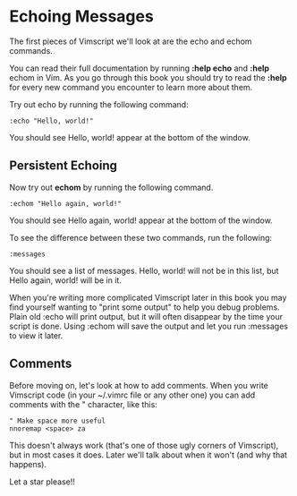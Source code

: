 # Echoing Messages

The first pieces of Vimscript we'll look at are the echo and echom commands.

You can read their full documentation by running **:help echo** and **:help** echom in Vim. As you go through this book you should try to read the **:help** for every new command you encounter to learn more about them.

Try out echo by running the following command:

```vim
:echo "Hello, world!"
```

You should see Hello, world! appear at the bottom of the window.

## Persistent Echoing

Now try out **echom** by running the following command.
```vim
:echom "Hello again, world!"
```

You should see Hello again, world! appear at the bottom of the window.

To see the difference between these two commands, run the following:

```vim
:messages
```

You should see a list of messages. Hello, world! will not be in this list, but Hello again, world! will be in it.

When you're writing more complicated Vimscript later in this book you may find yourself wanting to "print some output" to help you debug problems. Plain old :echo will print output, but it will often disappear by the time your script is done. Using :echom will save the output and let you run :messages to view it later.

## Comments

Before moving on, let's look at how to add comments. When you write Vimscript code (in your ~/.vimrc file or any other one) you can add comments with the " character, like this:

```vim
" Make space more useful
nnoremap <space> za
```

This doesn't always work (that's one of those ugly corners of Vimscript), but in most cases it does. Later we'll talk about when it won't (and why that happens).

Let a star please!!